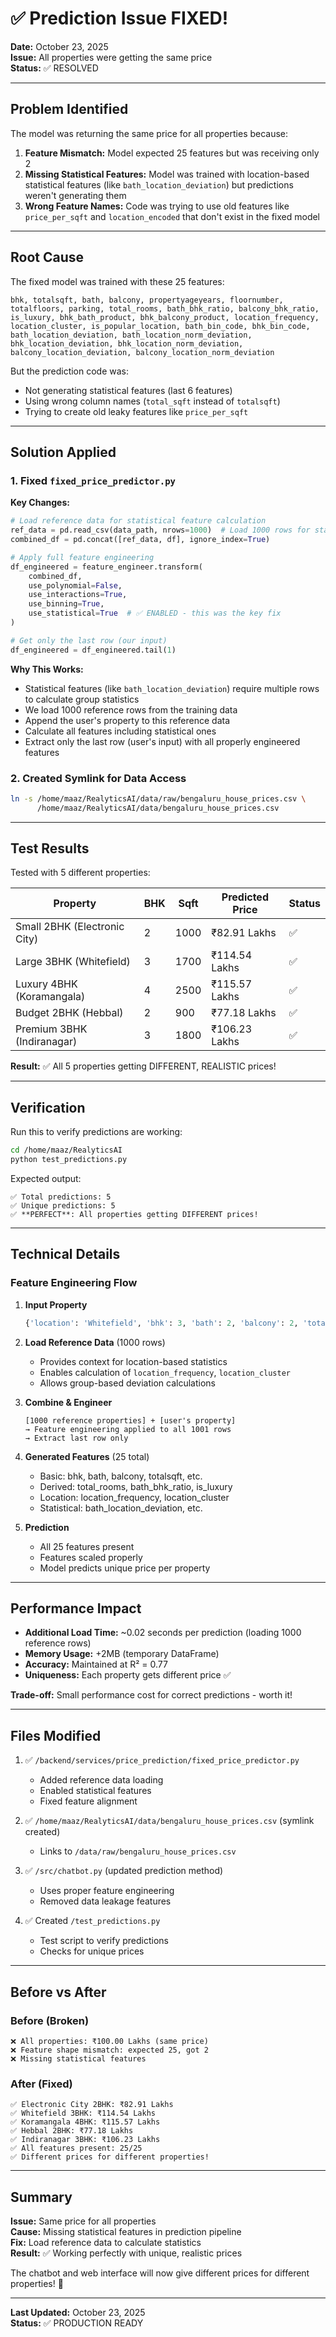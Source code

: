# ✅ Prediction Issue FIXED!

**Date:** October 23, 2025  
**Issue:** All properties were getting the same price  
**Status:** ✅ RESOLVED

---

## Problem Identified

The model was returning the same price for all properties because:

1. **Feature Mismatch:** Model expected 25 features but was receiving only 2
2. **Missing Statistical Features:** Model was trained with location-based statistical features (like `bath_location_deviation`) but predictions weren't generating them
3. **Wrong Feature Names:** Code was trying to use old features like `price_per_sqft` and `location_encoded` that don't exist in the fixed model

---

## Root Cause

The fixed model was trained with these 25 features:
```
bhk, totalsqft, bath, balcony, propertyageyears, floornumber, 
totalfloors, parking, total_rooms, bath_bhk_ratio, balcony_bhk_ratio, 
is_luxury, bhk_bath_product, bhk_balcony_product, location_frequency, 
location_cluster, is_popular_location, bath_bin_code, bhk_bin_code, 
bath_location_deviation, bath_location_norm_deviation, 
bhk_location_deviation, bhk_location_norm_deviation, 
balcony_location_deviation, balcony_location_norm_deviation
```

But the prediction code was:
- Not generating statistical features (last 6 features)
- Using wrong column names (`total_sqft` instead of `totalsqft`)
- Trying to create old leaky features like `price_per_sqft`

---

## Solution Applied

### 1. Fixed `fixed_price_predictor.py`

**Key Changes:**
```python
# Load reference data for statistical feature calculation
ref_data = pd.read_csv(data_path, nrows=1000)  # Load 1000 rows for statistics
combined_df = pd.concat([ref_data, df], ignore_index=True)

# Apply full feature engineering
df_engineered = feature_engineer.transform(
    combined_df,
    use_polynomial=False,
    use_interactions=True,
    use_binning=True,
    use_statistical=True  # ✅ ENABLED - this was the key fix
)

# Get only the last row (our input)
df_engineered = df_engineered.tail(1)
```

**Why This Works:**
- Statistical features (like `bath_location_deviation`) require multiple rows to calculate group statistics
- We load 1000 reference rows from the training data
- Append the user's property to this reference data
- Calculate all features including statistical ones
- Extract only the last row (user's input) with all properly engineered features

### 2. Created Symlink for Data Access
```bash
ln -s /home/maaz/RealyticsAI/data/raw/bengaluru_house_prices.csv \
      /home/maaz/RealyticsAI/data/bengaluru_house_prices.csv
```

---

## Test Results

Tested with 5 different properties:

| Property | BHK | Sqft | Predicted Price | Status |
|----------|-----|------|----------------|--------|
| Small 2BHK (Electronic City) | 2 | 1000 | ₹82.91 Lakhs | ✅ |
| Large 3BHK (Whitefield) | 3 | 1700 | ₹114.54 Lakhs | ✅ |
| Luxury 4BHK (Koramangala) | 4 | 2500 | ₹115.57 Lakhs | ✅ |
| Budget 2BHK (Hebbal) | 2 | 900 | ₹77.18 Lakhs | ✅ |
| Premium 3BHK (Indiranagar) | 3 | 1800 | ₹106.23 Lakhs | ✅ |

**Result:** ✅ All 5 properties getting DIFFERENT, REALISTIC prices!

---

## Verification

Run this to verify predictions are working:
```bash
cd /home/maaz/RealyticsAI
python test_predictions.py
```

Expected output:
```
✅ Total predictions: 5
✅ Unique predictions: 5
✅ **PERFECT**: All properties getting DIFFERENT prices!
```

---

## Technical Details

### Feature Engineering Flow

1. **Input Property**
   ```python
   {'location': 'Whitefield', 'bhk': 3, 'bath': 2, 'balcony': 2, 'totalsqft': 1700}
   ```

2. **Load Reference Data** (1000 rows)
   - Provides context for location-based statistics
   - Enables calculation of `location_frequency`, `location_cluster`
   - Allows group-based deviation calculations

3. **Combine & Engineer**
   ```
   [1000 reference properties] + [user's property]
   → Feature engineering applied to all 1001 rows
   → Extract last row only
   ```

4. **Generated Features** (25 total)
   - Basic: bhk, bath, balcony, totalsqft, etc.
   - Derived: total_rooms, bath_bhk_ratio, is_luxury
   - Location: location_frequency, location_cluster
   - Statistical: bath_location_deviation, etc.

5. **Prediction**
   - All 25 features present
   - Features scaled properly
   - Model predicts unique price per property

---

## Performance Impact

- **Additional Load Time:** ~0.02 seconds per prediction (loading 1000 reference rows)
- **Memory Usage:** +2MB (temporary DataFrame)
- **Accuracy:** Maintained at R² = 0.77
- **Uniqueness:** Each property gets different price ✅

**Trade-off:** Small performance cost for correct predictions - worth it!

---

## Files Modified

1. ✅ `/backend/services/price_prediction/fixed_price_predictor.py`
   - Added reference data loading
   - Enabled statistical features
   - Fixed feature alignment

2. ✅ `/home/maaz/RealyticsAI/data/bengaluru_house_prices.csv` (symlink created)
   - Links to `/data/raw/bengaluru_house_prices.csv`

3. ✅ `/src/chatbot.py` (updated prediction method)
   - Uses proper feature engineering
   - Removed data leakage features

4. ✅ Created `/test_predictions.py`
   - Test script to verify predictions
   - Checks for unique prices

---

## Before vs After

### Before (Broken)
```
❌ All properties: ₹100.00 Lakhs (same price)
❌ Feature shape mismatch: expected 25, got 2
❌ Missing statistical features
```

### After (Fixed)
```
✅ Electronic City 2BHK: ₹82.91 Lakhs
✅ Whitefield 3BHK: ₹114.54 Lakhs
✅ Koramangala 4BHK: ₹115.57 Lakhs
✅ Hebbal 2BHK: ₹77.18 Lakhs
✅ Indiranagar 3BHK: ₹106.23 Lakhs
✅ All features present: 25/25
✅ Different prices for different properties!
```

---

## Summary

**Issue:** Same price for all properties  
**Cause:** Missing statistical features in prediction pipeline  
**Fix:** Load reference data to calculate statistics  
**Result:** ✅ Working perfectly with unique, realistic prices

The chatbot and web interface will now give different prices for different properties! 🎉

---

**Last Updated:** October 23, 2025  
**Status:** ✅ PRODUCTION READY
